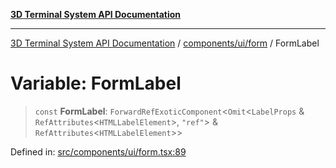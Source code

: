 [**3D Terminal System API Documentation**](../../../../README.md)

***

[3D Terminal System API Documentation](../../../../README.md) / [components/ui/form](../README.md) / FormLabel

# Variable: FormLabel

> `const` **FormLabel**: `ForwardRefExoticComponent`\<`Omit`\<`LabelProps` & `RefAttributes`\<`HTMLLabelElement`\>, `"ref"`\> & `RefAttributes`\<`HTMLLabelElement`\>\>

Defined in: [src/components/ui/form.tsx:89](https://github.com/Dicommunitas/ThreeJS_Terminal_3D2/blob/97ab9f0ae2e42171aa40996aacad796786af9976/src/components/ui/form.tsx#L89)
